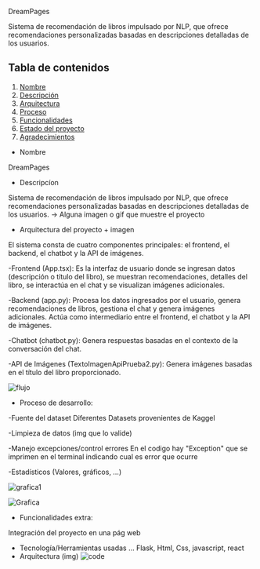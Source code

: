 DreamPages

Sistema de recomendación de libros impulsado por NLP, que ofrece recomendaciones personalizadas basadas en descripciones detalladas de los usuarios.

## Tabla de contenidos

1. [Nombre](#Nombre)
2. [Descripción](#descripción)
3. [Arquitectura](#Arquitectura)
4. [Proceso](#Proceso)
5. [Funcionalidades](#Funcionalidades)
6. [Estado del proyecto](#EstadoDelProyecto)
7. [Agradecimientos](#Agradecimientos)

* Nombre
  
DreamPages

* Descripcíon
  
Sistema de recomendación de libros impulsado por NLP, que ofrece recomendaciones personalizadas basadas en descripciones detalladas de los usuarios. -> Alguna imagen o gif que muestre el proyecto


* Arquitectura del proyecto + imagen
  
El sistema consta de cuatro componentes principales: el frontend, el backend, el chatbot y la API de imágenes.

-Frontend (App.tsx): Es la interfaz de usuario donde se ingresan datos (descripción o título del libro), se muestran recomendaciones, detalles del libro, se interactúa en el chat y se visualizan imágenes adicionales.

-Backend (app.py): Procesa los datos ingresados por el usuario, genera recomendaciones de libros, gestiona el chat y genera imágenes adicionales. Actúa como intermediario entre el frontend, el chatbot y la API de imágenes.

-Chatbot (chatbot.py): Genera respuestas basadas en el contexto de la conversación del chat.

-API de Imágenes (TextoImagenApiPrueba2.py): Genera imágenes basadas en el título del libro proporcionado.

![flujo](https://github.com/user-attachments/assets/b8593ac7-8102-4996-a7d2-7e3dc99fab53)




* Proceso de desarrollo:

-Fuente del dataset
Diferentes Datasets provenientes de Kaggel

-Limpieza de datos (img que lo valide)


-Manejo excepciones/control errores
En el codigo hay "Exception" que se imprimen en el terminal indicando cual es error que ocurre

-Estadísticos (Valores, gráficos, …)

![grafica1](https://github.com/user-attachments/assets/e48c1af4-44a2-4284-a98f-78b71885667f)

![Grafica](https://github.com/user-attachments/assets/532a2ee9-ed2e-46ae-a7b9-316961da7894)

* Funcionalidades extra:

Integración del proyecto en una pág web
- Tecnología/Herramientas usadas …
  Flask, Html, Css, javascript, react
- Arquitectura (img)
  ![code](https://github.com/user-attachments/assets/360627d0-0f0f-42f7-ad07-f6d9c249d8f8)

